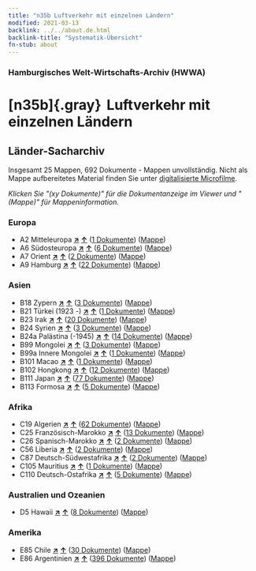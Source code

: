 ```yaml
---
title: "n35b Luftverkehr mit einzelnen Ländern"
modified: 2021-03-13
backlink: ../../about.de.html
backlink-title: "Systematik-Übersicht"
fn-stub: about
---
```


### Hamburgisches Welt-Wirtschafts-Archiv (HWWA)

# [n35b]{.gray}&#8201; Luftverkehr mit einzelnen Ländern&#160; 







## Länder-Sacharchiv




Insgesamt 25 Mappen, 692 Dokumente - Mappen unvollständig.
Nicht als Mappe aufbereitetes Material finden Sie unter [digitalisierte Microfilme](/film/h1_sh.de.html).

_Klicken Sie "(xy Dokumente)" für die Dokumentanzeige im Viewer und "(Mappe)" für Mappeninformation._




### Europa

- A2 Mitteleuropa [**&nearr;**](../../../geo/i/140895/about.de.html "Mitteleuropa (alle Mappen)") [**&uarr;**](../../../geo/about.de.html#A2 "Ländersystematik") (<a href="https://pm20.zbw.eu/iiifview/folder/sh/140895,145706" title="über: Mitteleuropa : Luftverkehr mit einzelnen Ländern" target="_blank">1 Dokumente</a>) ([Mappe](../../../../folder/sh/1408xx/140895/1457xx/145706/about.de.html))
- A6 Südosteuropa [**&nearr;**](../../../geo/i/140900/about.de.html "Südosteuropa (alle Mappen)") [**&uarr;**](../../../geo/about.de.html#A6 "Ländersystematik") (<a href="https://pm20.zbw.eu/iiifview/folder/sh/140900,145706" title="über: Südosteuropa : Luftverkehr mit einzelnen Ländern" target="_blank">6 Dokumente</a>) ([Mappe](../../../../folder/sh/1409xx/140900/1457xx/145706/about.de.html))
- A7 Orient [**&nearr;**](../../../geo/i/140902/about.de.html "Orient (alle Mappen)") [**&uarr;**](../../../geo/about.de.html#A7 "Ländersystematik") (<a href="https://pm20.zbw.eu/iiifview/folder/sh/140902,145706" title="über: Orient : Luftverkehr mit einzelnen Ländern" target="_blank">2 Dokumente</a>) ([Mappe](../../../../folder/sh/1409xx/140902/1457xx/145706/about.de.html))
- A9 Hamburg [**&nearr;**](../../../geo/i/140905/about.de.html "Hamburg (alle Mappen)") [**&uarr;**](../../../geo/about.de.html#A9 "Ländersystematik") (<a href="https://pm20.zbw.eu/iiifview/folder/sh/140905,145706" title="über: Hamburg : Luftverkehr mit einzelnen Ländern" target="_blank">22 Dokumente</a>) ([Mappe](../../../../folder/sh/1409xx/140905/1457xx/145706/about.de.html))

### Asien

- B18 Zypern [**&nearr;**](../../../geo/i/141079/about.de.html "Zypern (alle Mappen)") [**&uarr;**](../../../geo/about.de.html#B18 "Ländersystematik") (<a href="https://pm20.zbw.eu/iiifview/folder/sh/141079,145706" title="über: Zypern : Luftverkehr mit einzelnen Ländern" target="_blank">3 Dokumente</a>) ([Mappe](../../../../folder/sh/1410xx/141079/1457xx/145706/about.de.html))
- B21 Türkei (1923 -) [**&nearr;**](../../../geo/i/141111/about.de.html "Türkei (1923 -) (alle Mappen)") [**&uarr;**](../../../geo/about.de.html#B21 "Ländersystematik") (<a href="https://pm20.zbw.eu/iiifview/folder/sh/141111,145706" title="über: Türkei (1923 -) : Luftverkehr mit einzelnen Ländern" target="_blank">1 Dokumente</a>) ([Mappe](../../../../folder/sh/1411xx/141111/1457xx/145706/about.de.html))
- B23 Irak [**&nearr;**](../../../geo/i/141113/about.de.html "Irak (alle Mappen)") [**&uarr;**](../../../geo/about.de.html#B23 "Ländersystematik") (<a href="https://pm20.zbw.eu/iiifview/folder/sh/141113,145706" title="über: Irak : Luftverkehr mit einzelnen Ländern" target="_blank">20 Dokumente</a>) ([Mappe](../../../../folder/sh/1411xx/141113/1457xx/145706/about.de.html))
- B24 Syrien [**&nearr;**](../../../geo/i/141114/about.de.html "Syrien (alle Mappen)") [**&uarr;**](../../../geo/about.de.html#B24 "Ländersystematik") (<a href="https://pm20.zbw.eu/iiifview/folder/sh/141114,145706" title="über: Syrien : Luftverkehr mit einzelnen Ländern" target="_blank">3 Dokumente</a>) ([Mappe](../../../../folder/sh/1411xx/141114/1457xx/145706/about.de.html))
- B24a Palästina (-1945) [**&nearr;**](../../../geo/i/141115/about.de.html "Palästina (-1945) (alle Mappen)") [**&uarr;**](../../../geo/about.de.html#B24a "Ländersystematik") (<a href="https://pm20.zbw.eu/iiifview/folder/sh/141115,145706" title="über: Palästina (-1945) : Luftverkehr mit einzelnen Ländern" target="_blank">14 Dokumente</a>) ([Mappe](../../../../folder/sh/1411xx/141115/1457xx/145706/about.de.html))
- B99 Mongolei [**&nearr;**](../../../geo/i/141261/about.de.html "Mongolei (alle Mappen)") [**&uarr;**](../../../geo/about.de.html#B99 "Ländersystematik") (<a href="https://pm20.zbw.eu/iiifview/folder/sh/141261,145706" title="über: Mongolei : Luftverkehr mit einzelnen Ländern" target="_blank">3 Dokumente</a>) ([Mappe](../../../../folder/sh/1412xx/141261/1457xx/145706/about.de.html))
- B99a Innere Mongolei [**&nearr;**](../../../geo/i/141264/about.de.html "Innere Mongolei (alle Mappen)") [**&uarr;**](../../../geo/about.de.html#B99a "Ländersystematik") (<a href="https://pm20.zbw.eu/iiifview/folder/sh/141264,145706" title="über: Innere Mongolei : Luftverkehr mit einzelnen Ländern" target="_blank">1 Dokumente</a>) ([Mappe](../../../../folder/sh/1412xx/141264/1457xx/145706/about.de.html))
- B101 Macao [**&nearr;**](../../../geo/i/141267/about.de.html "Macao (alle Mappen)") [**&uarr;**](../../../geo/about.de.html#B101 "Ländersystematik") (<a href="https://pm20.zbw.eu/iiifview/folder/sh/141267,145706" title="über: Macao : Luftverkehr mit einzelnen Ländern" target="_blank">1 Dokumente</a>) ([Mappe](../../../../folder/sh/1412xx/141267/1457xx/145706/about.de.html))
- B102 Hongkong [**&nearr;**](../../../geo/i/141268/about.de.html "Hongkong (alle Mappen)") [**&uarr;**](../../../geo/about.de.html#B102 "Ländersystematik") (<a href="https://pm20.zbw.eu/iiifview/folder/sh/141268,145706" title="über: Hongkong : Luftverkehr mit einzelnen Ländern" target="_blank">12 Dokumente</a>) ([Mappe](../../../../folder/sh/1412xx/141268/1457xx/145706/about.de.html))
- B111 Japan [**&nearr;**](../../../geo/i/141272/about.de.html "Japan (alle Mappen)") [**&uarr;**](../../../geo/about.de.html#B111 "Ländersystematik") (<a href="https://pm20.zbw.eu/iiifview/folder/sh/141272,145706" title="über: Japan : Luftverkehr mit einzelnen Ländern" target="_blank">77 Dokumente</a>) ([Mappe](../../../../folder/sh/1412xx/141272/1457xx/145706/about.de.html))
- B113 Formosa [**&nearr;**](../../../geo/i/141274/about.de.html "Formosa (alle Mappen)") [**&uarr;**](../../../geo/about.de.html#B113 "Ländersystematik") (<a href="https://pm20.zbw.eu/iiifview/folder/sh/141274,145706" title="über: Formosa : Luftverkehr mit einzelnen Ländern" target="_blank">5 Dokumente</a>) ([Mappe](../../../../folder/sh/1412xx/141274/1457xx/145706/about.de.html))

### Afrika

- C19 Algerien [**&nearr;**](../../../geo/i/141354/about.de.html "Algerien (alle Mappen)") [**&uarr;**](../../../geo/about.de.html#C19 "Ländersystematik") (<a href="https://pm20.zbw.eu/iiifview/folder/sh/141354,145706" title="über: Algerien : Luftverkehr mit einzelnen Ländern" target="_blank">62 Dokumente</a>) ([Mappe](../../../../folder/sh/1413xx/141354/1457xx/145706/about.de.html))
- C25 Französisch-Marokko [**&nearr;**](../../../geo/i/141358/about.de.html "Französisch-Marokko (alle Mappen)") [**&uarr;**](../../../geo/about.de.html#C25 "Ländersystematik") (<a href="https://pm20.zbw.eu/iiifview/folder/sh/141358,145706" title="über: Französisch-Marokko : Luftverkehr mit einzelnen Ländern" target="_blank">13 Dokumente</a>) ([Mappe](../../../../folder/sh/1413xx/141358/1457xx/145706/about.de.html))
- C26 Spanisch-Marokko [**&nearr;**](../../../geo/i/141359/about.de.html "Spanisch-Marokko (alle Mappen)") [**&uarr;**](../../../geo/about.de.html#C26 "Ländersystematik") (<a href="https://pm20.zbw.eu/iiifview/folder/sh/141359,145706" title="über: Spanisch-Marokko : Luftverkehr mit einzelnen Ländern" target="_blank">2 Dokumente</a>) ([Mappe](../../../../folder/sh/1413xx/141359/1457xx/145706/about.de.html))
- C56 Liberia [**&nearr;**](../../../geo/i/141405/about.de.html "Liberia (alle Mappen)") [**&uarr;**](../../../geo/about.de.html#C56 "Ländersystematik") (<a href="https://pm20.zbw.eu/iiifview/folder/sh/141405,145706" title="über: Liberia : Luftverkehr mit einzelnen Ländern" target="_blank">2 Dokumente</a>) ([Mappe](../../../../folder/sh/1414xx/141405/1457xx/145706/about.de.html))
- C87 Deutsch-Südwestafrika [**&nearr;**](../../../geo/i/141450/about.de.html "Deutsch-Südwestafrika (alle Mappen)") [**&uarr;**](../../../geo/about.de.html#C87 "Ländersystematik") (<a href="https://pm20.zbw.eu/iiifview/folder/sh/141450,145706" title="über: Deutsch-Südwestafrika : Luftverkehr mit einzelnen Ländern" target="_blank">2 Dokumente</a>) ([Mappe](../../../../folder/sh/1414xx/141450/1457xx/145706/about.de.html))
- C105 Mauritius [**&nearr;**](../../../geo/i/141469/about.de.html "Mauritius (alle Mappen)") [**&uarr;**](../../../geo/about.de.html#C105 "Ländersystematik") (<a href="https://pm20.zbw.eu/iiifview/folder/sh/141469,145706" title="über: Mauritius : Luftverkehr mit einzelnen Ländern" target="_blank">1 Dokumente</a>) ([Mappe](../../../../folder/sh/1414xx/141469/1457xx/145706/about.de.html))
- C110 Deutsch-Ostafrika [**&nearr;**](../../../geo/i/141471/about.de.html "Deutsch-Ostafrika (alle Mappen)") [**&uarr;**](../../../geo/about.de.html#C110 "Ländersystematik") (<a href="https://pm20.zbw.eu/iiifview/folder/sh/141471,145706" title="über: Deutsch-Ostafrika : Luftverkehr mit einzelnen Ländern" target="_blank">5 Dokumente</a>) ([Mappe](../../../../folder/sh/1414xx/141471/1457xx/145706/about.de.html))

### Australien und Ozeanien

- D5 Hawaii [**&nearr;**](../../../geo/i/141595/about.de.html "Hawaii (alle Mappen)") [**&uarr;**](../../../geo/about.de.html#D5 "Ländersystematik") (<a href="https://pm20.zbw.eu/iiifview/folder/sh/141595,145706" title="über: Hawaii : Luftverkehr mit einzelnen Ländern" target="_blank">8 Dokumente</a>) ([Mappe](../../../../folder/sh/1415xx/141595/1457xx/145706/about.de.html))

### Amerika

- E85 Chile [**&nearr;**](../../../geo/i/141691/about.de.html "Chile (alle Mappen)") [**&uarr;**](../../../geo/about.de.html#E85 "Ländersystematik") (<a href="https://pm20.zbw.eu/iiifview/folder/sh/141691,145706" title="über: Chile : Luftverkehr mit einzelnen Ländern" target="_blank">30 Dokumente</a>) ([Mappe](../../../../folder/sh/1416xx/141691/1457xx/145706/about.de.html))
- E86 Argentinien [**&nearr;**](../../../geo/i/141692/about.de.html "Argentinien (alle Mappen)") [**&uarr;**](../../../geo/about.de.html#E86 "Ländersystematik") (<a href="https://pm20.zbw.eu/iiifview/folder/sh/141692,145706" title="über: Argentinien : Luftverkehr mit einzelnen Ländern" target="_blank">396 Dokumente</a>) ([Mappe](../../../../folder/sh/1416xx/141692/1457xx/145706/about.de.html))









